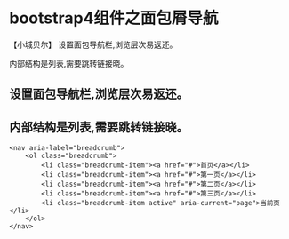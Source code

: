 # bootstrap4组件之面包屑导航
【小城贝尔】
设置面包导航栏,浏览层次易返还。

内部结构是列表,需要跳转链接晓。

## 设置面包导航栏,浏览层次易返还。
## 内部结构是列表,需要跳转链接晓。

    <nav aria-label="breadcrumb"> 
        <ol class="breadcrumb">
            <li class="breadcrumb-item"><a href="#">首页</a></li>
            <li class="breadcrumb-item"><a href="#">第一页</a></li>
            <li class="breadcrumb-item"><a href="#">第二页</a></li>
            <li class="breadcrumb-item"><a href="#">第三页</a></li>
            <li class="breadcrumb-item active" aria-current="page">当前页</li>
        </ol>
    </nav>